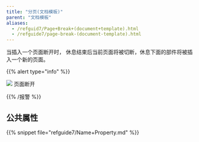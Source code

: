```yaml
---
title: "分页(文档模板)"
parent: "文档模板"
aliases:
  - /refguid7/Page+Break+(document+template).html
  - /refguide7/page-break-(document-template).html
---
```



当插入一个页面断开时， 休息结束后当前页面将被切断，休息下面的部件将被插入一个新的页面。

{{% alert type="info" %}}

![](attachments/819203/918135.png) 页面断开

{{% /报警 %}}

## 公共属性

{{% snippet file="refguide7/Name+Property.md" %}}
